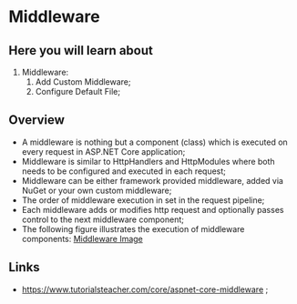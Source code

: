 # Middleware

## Here you will learn about

1. Middleware:
   1. Add Custom Middleware;
   2. Configure Default File;

## Overview

- A middleware is nothing but a component (class) which is executed on every request in ASP.NET Core application;
- Middleware is similar to HttpHandlers and HttpModules where both needs to be configured and executed in each request;
- Middleware can be either framework provided middleware, added via NuGet or your own custom middleware;
- The order of middleware execution in set in the request pipeline;
- Each middleware adds or modifies http request and optionally passes control to the next middleware component;
- The following figure illustrates the execution of middleware components:
  [Middleware Image]()

## Links

- <https://www.tutorialsteacher.com/core/aspnet-core-middleware> ;
